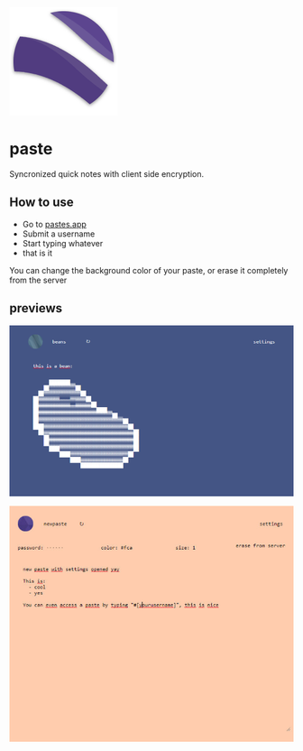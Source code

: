 

![GitHub Logo](/src/icons/android-chrome-192x192.png)
# paste
Syncronized quick notes with client side encryption.

## How to use

* Go to [pastes.app](https://pastes.app)
* Submit a username
* Start typing whatever
* that is it

You can change the background color of your paste, or erase it completely from the server

## previews

![GitHub Logo](/src/images/preview2.jpg)

![GitHub Logo](/src/images/preview1.jpg)

